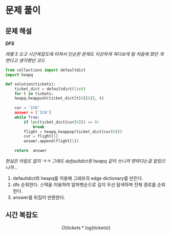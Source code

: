   # 문제 풀이

## 문제 해설

***DFS***

*레벨 3 오고 시간복잡도에 미쳐서 단순한 문제도 이상하게 쳐다보게 됨*
*처음에 짰던 개쩐다고 생각했던 코드*
```python
from collections import defaultdict
import heapq

def solution(tickets):
	ticket_dict = defaultdict(list)
	for t in tickets:
	heapq.heappush(ticket_dict[t[0][0]], t)
	
	cur = 'ICN’
	answer = ['ICN']
	while True:
		if len(ticket_dict[cur[0]]) == 0:
			break
		flight = heapq.heappop(ticket_dict[cur[0]])
		cur = flight[1]
		answer.append(flight[1])
	
	return  answer
```
*현실은 어림도 없지 ㅋㅋ*
*그래도 defaultdict랑 heapq 같이 쓰니까 편하다는걸 알았으니까…*
	
	
1. defaultdict와 heapq를 이용해 그래프의 edge dictionary를 만든다.
2. dfs 순회한다. 스택을 이용하여 알파벳순으로 깊이 우선 탐색하며 전체 경로를 순회한다.
3. answer를 뒤집어 반환한다.

## 시간 복잡도

$$O(tickets*log(tickets))$$


